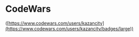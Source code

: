 # CodeWars
([https://www.codewars.com/users/kazancity](https://www.codewars.com/users/kazancity/badges/large))
